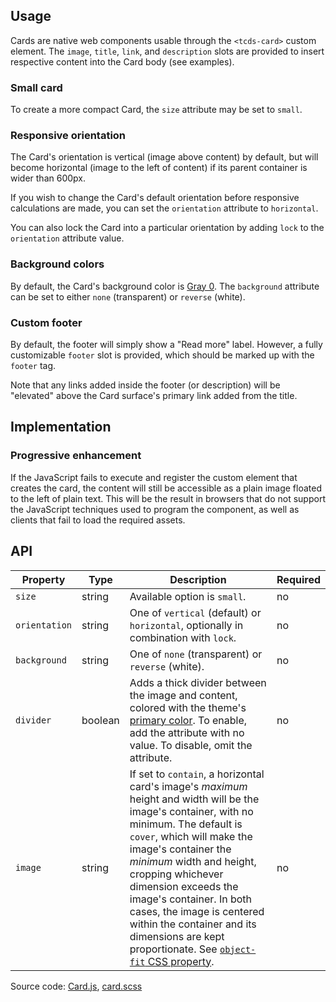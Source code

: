 <!--lead The Card component displays a snippet for content of a different page, including its associated image, title, description, and link. lead-->

<!--twig
{% embed "@tch/includes/example-box/example-box.html.twig" %}
{% block result %}
<tcds-card>
  <img slot="image" src="https://www.texaschildrensurgentcare.org/sites/urgentcare/files/2022-07/MyChart%20video%20visits.png" alt="">
  <a slot="title" href="#some-page">Card title</a>
  <p slot="description">
    Lorem ipsum dolor sit amet, consectetur adipiscing elit, sed do
    eiusmod tempor incididunt.
  </p>
</tcds-card>
{% endblock %}
{% block code %}
<tcds-card>
  <img slot="image" src="image.jpg" alt="">
  <a slot="title" href="#some-page">Card title</a>
  <p slot="description">
    Lorem ipsum dolor sit amet, consectetur adipiscing elit, sed do
    eiusmod tempor incididunt.
  </p>
</tcds-card>
{% endblock %}
{% endembed %}
twig-->

## Usage
Cards are native web components usable through the `<tcds-card>` custom element. The `image`, `title`, `link`, and `description` slots are provided to insert respective content into the Card body (see examples).

### Small card
To create a more compact Card, the `size` attribute may be set to `small`.

<!--twig
{% embed "@tch/includes/example-box/example-box.html.twig" %}
{% block result %}
<tcds-card size="small">
  <img slot="image" src="https://www.texaschildrensurgentcare.org/sites/urgentcare/files/2022-07/MyChart%20video%20visits.png" alt="">
  <a slot="title" href="#some-page">Example small card</a>
  <p slot="description">
    Lorem ipsum dolor sit amet, consectetur adipiscing elit, sed do
    eiusmod tempor incididunt.
  </p>
</tcds-card>
{% endblock %}
{% block code %}
<tcds-card size="small">
  <img slot="image" src="image.jpg" alt="">
  <a slot="title" href="#some-page">Example small card</a>
  <p slot="description">
    Lorem ipsum dolor sit amet, consectetur adipiscing elit, sed do
    eiusmod tempor incididunt.
  </p>
</tcds-card>
{% endblock %}
{% endembed %}
twig-->

### Responsive orientation
The Card's orientation is vertical (image above content) by default, but will become horizontal (image to the left of content) if its parent container is wider than 600px.

If you wish to change the Card's default orientation before responsive calculations are made, you can set the `orientation` attribute to `horizontal`.

You can also lock the Card into a particular orientation by adding `lock` to the `orientation` attribute value.

<!--twig
{% embed "@tch/includes/example-box/example-box.html.twig" %}
{% block result %}
<tcds-card orientation="lock vertical">
  <img slot="image" src="https://www.texaschildrensurgentcare.org/sites/urgentcare/files/2022-07/MyChart%20video%20visits.png" alt="">
  <a slot="title" href="#some-page">Example vertically locked card</a>
  <p slot="description">
    Lorem ipsum dolor sit amet, consectetur adipiscing elit, sed do
    eiusmod tempor incididunt.
  </p>
</tcds-card>
{% endblock %}
{% block code %}
<tcds-card orientation="lock vertical">
  <img slot="image" src="image.jpg" alt="">
  <a slot="title" href="#some-page">Example vertically locked card</a>
  <p slot="description">
    Lorem ipsum dolor sit amet, consectetur adipiscing elit, sed do
    eiusmod tempor incididunt.
  </p>
</tcds-card>
{% endblock %}
{% endembed %}
twig-->

### Background colors
By default, the Card's background color is [Gray 0](/design/color#palette). The `background` attribute can be set to either `none` (transparent) or `reverse` (white).

<!--twig
{% embed "@tch/includes/example-box/example-box.html.twig" %}
{% block result %}
<tcds-card background="reverse">
  <img slot="image" src="https://www.texaschildrensurgentcare.org/sites/urgentcare/files/2022-07/MyChart%20video%20visits.png" alt="">
  <a slot="title" href="#some-page">Example card with white background</a>
  <p slot="description">
    Lorem ipsum dolor sit amet, consectetur adipiscing elit, sed do
    eiusmod tempor incididunt.
  </p>
</tcds-card>
{% endblock %}
{% block code %}
<tcds-card background="reverse">
  <img slot="image" src="image.jpg" alt="">
  <a slot="title" href="#some-page">Example card with white background</a>
  <p slot="description">
    Lorem ipsum dolor sit amet, consectetur adipiscing elit, sed do
    eiusmod tempor incididunt.
  </p>
</tcds-card>
{% endblock %}
{% endembed %}
twig-->

### Custom footer
By default, the footer will simply show a "Read more" label. However, a fully customizable `footer` slot is provided, which should be marked up with the `footer` tag.

<!--twig
{% embed "@tch/includes/example-box/example-box.html.twig" %}
{% block result %}
<tcds-card>
  <img slot="image" src="https://www.texaschildrensurgentcare.org/sites/urgentcare/files/2022-07/MyChart%20video%20visits.png" alt="">
  <a slot="title" href="#some-page">Example card with custom footer</a>
  <p slot="description">
    Lorem ipsum dolor sit amet, consectetur adipiscing elit, sed do
    eiusmod tempor incididunt.
  </p>
  <footer slot="footer">
    <a href="#link-1">Link 1</a>
    <a href="#link-2">Link 2</a>
  </footer>
</tcds-card>
{% endblock %}
{% block code %}
<tcds-card>
  <img slot="image" src="image.jpg" alt="">
  <a slot="title" href="#some-page">Example card with custom footer</a>
  <p slot="description">
    Lorem ipsum dolor sit amet, consectetur adipiscing elit, sed do
    eiusmod tempor incididunt.
  </p>
  <footer slot="footer">
    <a href="#link-1">Link 1</a>
    <a href="#link-2">Link 2</a>
  </footer>
</tcds-card>
{% endblock %}
{% endembed %}
twig-->

Note that any links added inside the footer (or description) will be "elevated" above the Card surface's primary link added from the title.

## Implementation
### Progressive enhancement
If the JavaScript fails to execute and register the custom element that creates the card, the content will still be accessible as a plain image floated to the left of plain text. This will be the result in browsers that do not support the JavaScript techniques used to program the component, as well as clients that fail to load the required assets.

## API
<table class="table api-table">
  <thead>
    <tr>
      <th>Property</th>
      <th>Type</th>
      <th>Description</th>
      <th>Required</th>
    </tr>
  </thead>
  <tbody>
    <tr>
      <td><code>size</code></td>
      <td>string</td>
      <td>Available option is <code>small</code>.</td>
      <td>no</td>
    </tr>
    <tr>
      <td><code>orientation</code></td>
      <td>string</td>
      <td>One of <code>vertical</code> (default) or <code>horizontal</code>, optionally in combination with <code>lock</code>.</td>
      <td>no</td>
    </tr>
    <tr>
      <td><code>background</code></td>
      <td>string</td>
      <td>One of <code>none</code> (transparent) or <code>reverse</code> (white).</td>
      <td>no</td>
    </tr>
    <tr>
      <td><code>divider</code></td>
      <td>boolean</td>
      <td>Adds a thick divider between the image and content, colored with the theme's <a href="/design/color#palette">primary color</a>. To enable, add the attribute with no value. To disable, omit the attribute.</td>
      <td>no</td>
    </tr>
    <tr>
      <td><code>image</code></td>
      <td>string</td>
      <td>If set to <code>contain</code>, a horizontal card's image's <em>maximum</em> height and width will be the image's container, with no minimum. The default is <code>cover</code>, which will make the image's container the <em>minimum</em> width and height, cropping whichever dimension exceeds the image's container. In both cases, the image is centered within the container and its dimensions are kept proportionate. See <a href="https://developer.mozilla.org/en-US/docs/Web/CSS/object-fit"><code>object-fit</code> CSS property</a>.</td>
      <td>no</td>
    </tr>
  </tbody>
</table>

Source code: [Card.js](https://github.com/jacecotton/tcds/blob/main/assets/scripts/components/Card.js), [card.scss](https://github.com/jacecotton/tcds/blob/main/assets/styles/%40tcds/components/card.scss)

<!--
https://open-ui.org/components/card.research
https://ant.design/components/card/
https://www.lightningdesignsystem.com/components/cards/
-->